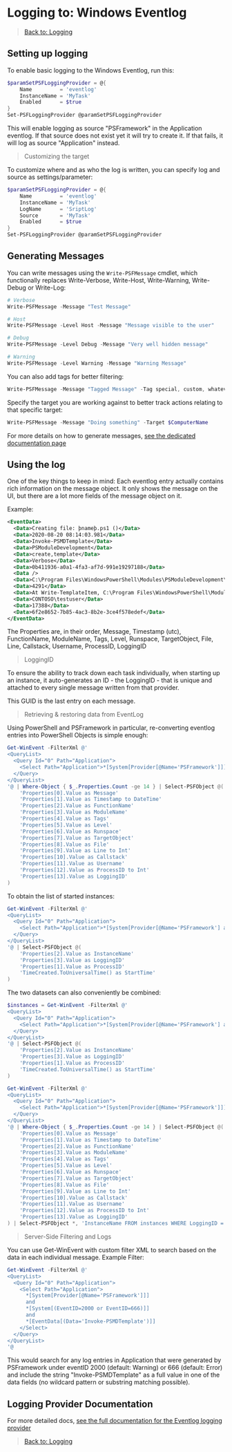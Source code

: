 ﻿# Logging to: Windows Eventlog

> [Back to: Logging](../../logging.html)

## Setting up logging

To enable basic logging to the Windows Eventlog, run this:

```powershell
$paramSetPSFLoggingProvider = @{
    Name         = 'eventlog'
    InstanceName = 'MyTask'
    Enabled      = $true
}
Set-PSFLoggingProvider @paramSetPSFLoggingProvider
```

This will enable logging as source "PSFramework" in the Application eventlog.
If that source does not exist yet it will try to create it.
If that fails, it will log as source "Application" instead.

> Customizing the target

To customize where and as who the log is written, you can specify log and source as settings/parameter:

```powershell
$paramSetPSFLoggingProvider = @{
    Name         = 'eventlog'
    InstanceName = 'MyTask'
    LogName      = 'SriptLog'
    Source       = 'MyTask'
    Enabled      = $true
}
Set-PSFLoggingProvider @paramSetPSFLoggingProvider
```

## Generating Messages

You can write messages using the `Write-PSFMessage` cmdlet, which functionally replaces Write-Verbose, Write-Host, Write-Warning, Write-Debug or Write-Log:

```powershell
# Verbose
Write-PSFMessage -Message "Test Message"

# Host
Write-PSFMessage -Level Host -Message "Message visible to the user"

# Debug
Write-PSFMessage -Level Debug -Message "Very well hidden message"

# Warning
Write-PSFMessage -Level Warning -Message "Warning Message"
```

You can also add tags for better filtering:

```powershell
Write-PSFMessage -Message "Tagged Message" -Tag special, custom, whatever
```

Specify the target you are working against to better track actions relating to that specific target:

```powershell
Write-PSFMessage -Message "Doing something" -Target $ComputerName
```

For more details on how to generate messages, [see the dedicated documentation page](../basics/writing-messages.html)

## Using the log

One of the key things to keep in mind:
Each eventlog entry actually contains rich information on the message object.
It only shows the message on the UI, but there are a lot more fields of the message object on it.

Example:

```xml
<EventData>
  <Data>Creating file: þnameþ.ps1 ()</Data>
  <Data>2020-08-20 08:14:03.981</Data>
  <Data>Invoke-PSMDTemplate</Data>
  <Data>PSModuleDevelopment</Data>
  <Data>create,template</Data>
  <Data>Verbose</Data>
  <Data>0b411936-a0a1-4fa3-af7d-991e19297188</Data>
  <Data />
  <Data>C:\Program Files\WindowsPowerShell\Modules\PSModuleDevelopment\2.2.8.104\PSModuleDevelopment.psm1</Data>
  <Data>4291</Data>
  <Data>At Write-TemplateItem, C:\Program Files\WindowsPowerShell\Modules\PSModuleDevelopment\2.2.8.104\PSModuleDevelopment.psm1: Line 4291 At Invoke-Template, C:\Program Files\WindowsPowerShell\Modules\PSModuleDevelopment\2.2.8.104\PSModuleDevelopment.psm1: Line 4188 At Invoke-PSMDTemplate<Process>, C:\Program Files\WindowsPowerShell\Modules\PSModuleDevelopment\2.2.8.104\PSModuleDevelopment.psm1: Line 4379 At <ScriptBlock>, <none>: Line 1</Data>
  <Data>CONTOSO\testuser</Data>
  <Data>17388</Data>
  <Data>6f2e8652-7b85-4ac3-8b2e-3ce4f578edef</Data>
</EventData>
```

The Properties are, in their order, Message, Timestamp (utc), FunctionName, ModuleName, Tags, Level, Runspace, TargetObject, File, Line, Callstack, Username, ProcessID, LoggingID

> LoggingID

To ensure the ability to track down each task individually, when starting up an instance, it auto-generates an ID - the LoggingID - that is unique and attached to every single message written from that provider.

This GUID is the last entry on each message.

> Retrieving & restoring data from EventLog

Using PowerShell and PSFramework in particular, re-converting eventlog entries into PowerShell Objects is simple enough:

```powershell
Get-WinEvent -FilterXml @'
<QueryList>
  <Query Id="0" Path="Application">
    <Select Path="Application">*[System[Provider[@Name='PSFramework']]]</Select>
  </Query>
</QueryList>
'@ | Where-Object { $_.Properties.Count -ge 14 } | Select-PSFObject @(
    'Properties[0].Value as Message'
    'Properties[1].Value as Timestamp to DateTime'
    'Properties[2].Value as FunctionName'
    'Properties[3].Value as ModuleName'
    'Properties[4].Value as Tags'
    'Properties[5].Value as Level'
    'Properties[6].Value as Runspace'
    'Properties[7].Value as TargetObject'
    'Properties[8].Value as File'
    'Properties[9].Value as Line to Int'
    'Properties[10].Value as Callstack'
    'Properties[11].Value as Username'
    'Properties[12].Value as ProcessID to Int'
    'Properties[13].Value as LoggingID'
)
```

To obtain the list of started instances:

```powershell
Get-WinEvent -FilterXml @'
<QueryList>
  <Query Id="0" Path="Application">
    <Select Path="Application">*[System[Provider[@Name='PSFramework'] and (EventID=999)]]</Select>
  </Query>
</QueryList>
'@ | Select-PSFObject @(
    'Properties[2].Value as InstanceName'
    'Properties[3].Value as LoggingID'
    'Properties[1].Value as ProcessID'
    'TimeCreated.ToUniversalTime() as StartTime'
)
```

The two datasets can also conveniently be combined:

```powershell
$instances = Get-WinEvent -FilterXml @'
<QueryList>
  <Query Id="0" Path="Application">
    <Select Path="Application">*[System[Provider[@Name='PSFramework'] and (EventID=999)]]</Select>
  </Query>
</QueryList>
'@ | Select-PSFObject @(
    'Properties[2].Value as InstanceName'
    'Properties[3].Value as LoggingID'
    'Properties[1].Value as ProcessID'
    'TimeCreated.ToUniversalTime() as StartTime'
)

Get-WinEvent -FilterXml @'
<QueryList>
  <Query Id="0" Path="Application">
    <Select Path="Application">*[System[Provider[@Name='PSFramework']]]</Select>
  </Query>
</QueryList>
'@ | Where-Object { $_.Properties.Count -ge 14 } | Select-PSFObject @(
    'Properties[0].Value as Message'
    'Properties[1].Value as Timestamp to DateTime'
    'Properties[2].Value as FunctionName'
    'Properties[3].Value as ModuleName'
    'Properties[4].Value as Tags'
    'Properties[5].Value as Level'
    'Properties[6].Value as Runspace'
    'Properties[7].Value as TargetObject'
    'Properties[8].Value as File'
    'Properties[9].Value as Line to Int'
    'Properties[10].Value as Callstack'
    'Properties[11].Value as Username'
    'Properties[12].Value as ProcessID to Int'
    'Properties[13].Value as LoggingID'
) | Select-PSFObject *, 'InstanceName FROM instances WHERE LoggingID = LoggingID'
```

> Server-Side Filtering and Logs

You can use Get-WinEvent with custom filter XML to search based on the data in each individual message.
Example Filter:

```powershell
Get-WinEvent -FilterXml @'
<QueryList>
  <Query Id="0" Path="Application">
    <Select Path="Application">
      *[System[Provider[@Name='PSFramework']]]
      and
      *[System[(EventID=2000 or EventID=666)]]
      and
      *[EventData[(Data='Invoke-PSMDTemplate')]]
    </Select>
  </Query>
</QueryList>
'@
```

This would search for any log entries in Application that were generated by PSFramework under eventID 2000 (default: Warning) or 666 (default: Error) and include the string "Invoke-PSMDTemplate" as a full value in one of the data fields (no wildcard pattern or substring matching possible).

## Logging Provider Documentation

For more detailed docs, [see the full documentation for the Eventlog logging provider](../providers/eventlog.html)

> [Back to: Logging](../../logging.html)
